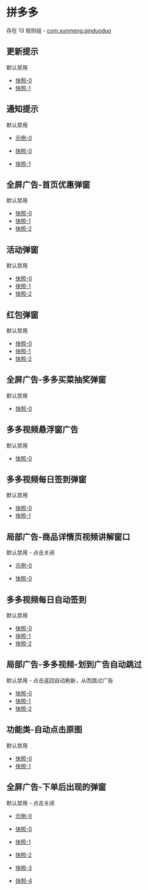 # 拼多多

存在 13 规则组 - [com.xunmeng.pinduoduo](/src/apps/com.xunmeng.pinduoduo.ts)

## 更新提示

默认禁用

- [快照-0](https://i.gkd.li/i/12642017)
- [快照-1](https://i.gkd.li/i/13195645)

## 通知提示

默认禁用

- [示例-0](https://m.gkd.li/57941037/8f376a1e-750f-4677-af82-473f3522b67c)

- [快照-0](https://i.gkd.li/i/14109435)
- [快照-1](https://i.gkd.li/i/14549423)

## 全屏广告-首页优惠弹窗

默认禁用

- [快照-0](https://i.gkd.li/i/12642015)
- [快照-1](https://i.gkd.li/i/12642019)
- [快照-2](https://i.gkd.li/i/13761182)

## 活动弹窗

默认禁用

- [快照-0](https://i.gkd.li/i/12642032)
- [快照-1](https://i.gkd.li/i/12642038)
- [快照-2](https://i.gkd.li/i/13308175)

## 红包弹窗

默认禁用

- [快照-0](https://i.gkd.li/i/12642023)
- [快照-1](https://i.gkd.li/i/13625441)
- [快照-2](https://i.gkd.li/i/13669963)

## 全屏广告-多多买菜抽奖弹窗

默认禁用

- [快照-0](https://i.gkd.li/i/12642053)

## 多多视频悬浮窗广告

默认禁用

- [快照-0](https://i.gkd.li/i/12642058)

## 多多视频每日签到弹窗

默认禁用

- [快照-0](https://i.gkd.li/i/12700615)
- [快照-1](https://i.gkd.li/i/13804657)

## 局部广告-商品详情页视频讲解窗口

默认禁用 - 点击关闭

- [示例-0](https://m.gkd.li/57941037/560162d0-940d-413a-8f2e-e40c21c976e2)

- [快照-0](https://i.gkd.li/i/14549415)

## 多多视频每日自动签到

默认禁用

- [快照-0](https://i.gkd.li/i/13201422)
- [快照-1](https://i.gkd.li/i/13372677)
- [快照-2](https://i.gkd.li/i/13205634)

## 局部广告-多多视频-划到广告自动跳过

默认禁用 - 点击返回自动刷新，从而跳过广告

- [快照-0](https://i.gkd.li/i/13446291)
- [快照-1](https://i.gkd.li/i/13791119)
- [快照-2](https://i.gkd.li/i/13852257)

## 功能类-自动点击原图

默认禁用

- [快照-0](https://i.gkd.li/i/13925378)
- [快照-1](https://i.gkd.li/i/13925380)

## 全屏广告-下单后出现的弹窗

默认禁用 - 点击关闭

- [示例-0](https://m.gkd.li/57941037/abc035bb-0d18-4711-b64c-a5319dd2191d)

- [快照-0](https://i.gkd.li/i/13927594)
- [快照-1](https://i.gkd.li/i/14434154)
- [快照-2](https://i.gkd.li/i/14456017)
- [快照-3](https://i.gkd.li/i/13308175)
- [快照-4](https://i.gkd.li/i/14549422)
